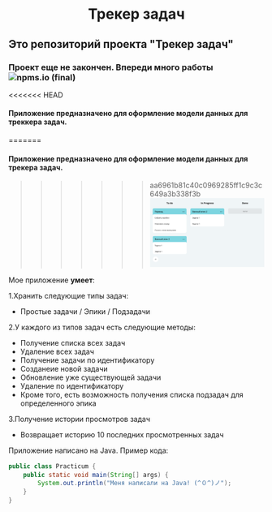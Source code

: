 <h1 align="center">Трекер задач</h1>

## Это репозиторий проекта "Трекер задач"

### Проект еще не закончен. Впереди много работы <img alt="npms.io (final)" src="https://img.shields.io/npms-io/final-score/fb?label=Performed">

<<<<<<< HEAD
#### Приложение предназначено для оформление модели данных для треккера задач.
=======
#### Приложение предназначено для оформление модели данных для трекера задач.
>>>>>>> aa6961b81c40c0969285ff1c9c3c649a3b338f3b
![img.png](img.png)

Мое приложение **умеет**:

1.Хранить следующие типы задач:
 * Простые задачи / Эпики / Подзадачи

2.У каждого из типов задач есть следующие методы:
- Получение списка всех задач
- Удаление всех задач
- Получение задачи по идентификатору
- Созданеие новой задачи
- Обновление уже существующей задачи
- Удаление по идентификатору
- Кроме того, есть возможность получения списка подзадач для определенного эпика

3.Получение истории просмотров задач
* Возвращает историю 10 последних просмотренных задач


Приложение написано на Java. Пример кода:
```java
public class Practicum {
    public static void main(String[] args) {
        System.out.println("Меня написали на Java! (^０^)ノ");
    }
}
```
